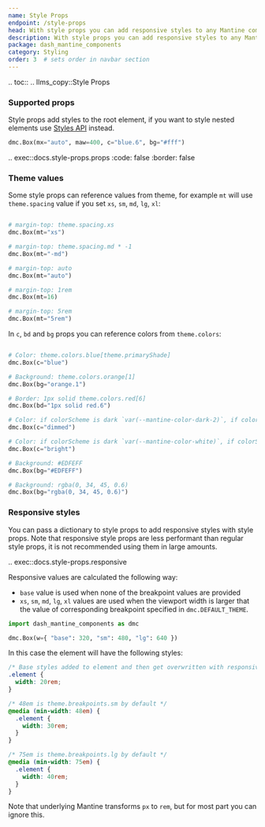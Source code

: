 ```yaml
---
name: Style Props
endpoint: /style-props
head: With style props you can add responsive styles to any Mantine component that supports these props.
description: With style props you can add responsive styles to any Mantine component that supports these props.
package: dash_mantine_components
category: Styling
order: 3  # sets order in navbar section
---
```


.. toc::
.. llms_copy::Style Props


### Supported props

Style props add styles to the root element, if you want to style nested elements use [Styles API](/styles-api) instead.

```python
dmc.Box(mx="auto", maw=400, c="blue.6", bg="#fff")
```

.. exec::docs.style-props.props
    :code: false
    :border: false

### Theme values
Some style props can reference values from theme, for example `mt` will use `theme.spacing` value if you set `xs`, `sm`, `md`, `lg`, `xl`:

```python

# margin-top: theme.spacing.xs
dmc.Box(mt="xs")

# margin-top: theme.spacing.md * -1 
dmc.Box(mt="-md") 

# margin-top: auto 
dmc.Box(mt="auto")

# margin-top: 1rem 
dmc.Box(mt=16)

# margin-top: 5rem 
dmc.Box(mt="5rem") 


```

In `c`, `bd` and `bg` props you can reference colors from `theme.colors`:

```python

# Color: theme.colors.blue[theme.primaryShade]
dmc.Box(c="blue")

# Background: theme.colors.orange[1]
dmc.Box(bg="orange.1")

# Border: 1px solid theme.colors.red[6]
dmc.Box(bd="1px solid red.6")

# Color: if colorScheme is dark `var(--mantine-color-dark-2)`, if colorScheme is light `var(--mantine-color-gray-6)`
dmc.Box(c="dimmed")

# Color: if colorScheme is dark `var(--mantine-color-white)`, if colorScheme is light `var(--mantine-color-black)`
dmc.Box(c="bright")

# Background: #EDFEFF
dmc.Box(bg="#EDFEFF")

# Background: rgba(0, 34, 45, 0.6)
dmc.Box(bg="rgba(0, 34, 45, 0.6)")

```




### Responsive styles

You can pass a dictionary to style props to add responsive styles with style props. 
Note that responsive style props are less performant than regular style props, it is not recommended using them in large amounts.

.. exec::docs.style-props.responsive

Responsive values are calculated the following way:

- `base` value is used when none of the breakpoint values are provided
- `xs`, `sm`, `md`, `lg`, `xl` values are used when the viewport width is larger that the value of corresponding breakpoint specified in `dmc.DEFAULT_THEME`.

```python
import dash_mantine_components as dmc

dmc.Box(w={ "base": 320, "sm": 480, "lg": 640 })
```

In this case the element will have the following styles:

```css
/* Base styles added to element and then get overwritten with responsive values */
.element {
  width: 20rem;
}

/* 48em is theme.breakpoints.sm by default */
@media (min-width: 48em) {
  .element {
    width: 30rem;
  }
}

/* 75em is theme.breakpoints.lg by default */
@media (min-width: 75em) {
  .element {
    width: 40rem;
  }
}
```

Note that underlying Mantine transforms `px` to `rem`, but for most part you can ignore this.
